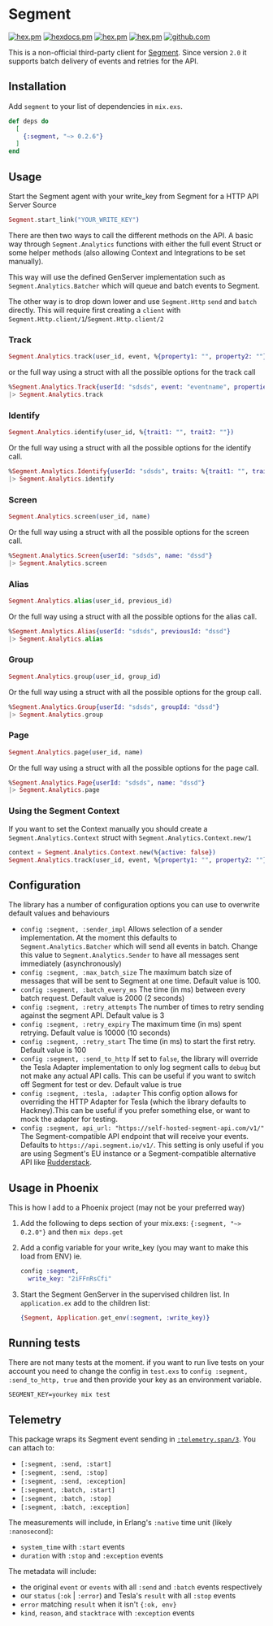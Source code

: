 # Segment

<!-- MDOC !-->

[![hex.pm](https://img.shields.io/hexpm/v/segment.svg)](https://hex.pm/packages/segment)
[![hexdocs.pm](https://img.shields.io/badge/hex-docs-lightgreen.svg)](https://hexdocs.pm/segment/)
[![hex.pm](https://img.shields.io/hexpm/dt/segment.svg)](https://hex.pm/packages/segment)
[![hex.pm](https://img.shields.io/hexpm/l/segment.svg)](https://hex.pm/packages/segment)
[![github.com](https://img.shields.io/github/last-commit/stueccles/analytics-elixir.svg)](https://github.com/stueccles/analytics-elixir/commits/master)

This is a non-official third-party client for [Segment](https://segment.com). Since version `2.0` it supports
batch delivery of events and retries for the API.

## Installation

Add `segment` to your list of dependencies in `mix.exs`.

```elixir
def deps do
  [
    {:segment, "~> 0.2.6"}
  ]
end
```

## Usage

Start the Segment agent with your write_key from Segment for a HTTP API Server Source

```elixir
Segment.start_link("YOUR_WRITE_KEY")
```

There are then two ways to call the different methods on the API.
A basic way through `Segment.Analytics` functions with either the full event Struct
or some helper methods (also allowing Context and Integrations to be set manually).

This way will use the defined GenServer implementation such as `Segment.Analytics.Batcher` which will
queue and batch events to Segment.

The other way is to drop down lower and use `Segment.Http` `send` and `batch` directly. This will require first creating a `client` with `Segment.Http.client/1`/`Segment.Http.client/2`

### Track

```elixir
Segment.Analytics.track(user_id, event, %{property1: "", property2: ""})
```

or the full way using a struct with all the possible options for the track call

```elixir
%Segment.Analytics.Track{userId: "sdsds", event: "eventname", properties: %{property1: "", property2: ""}}
|> Segment.Analytics.track
```

### Identify

```elixir
Segment.Analytics.identify(user_id, %{trait1: "", trait2: ""})
```

Or the full way using a struct with all the possible options for the identify call.

```elixir
%Segment.Analytics.Identify{userId: "sdsds", traits: %{trait1: "", trait2: ""}}
|> Segment.Analytics.identify
```

### Screen

```elixir
Segment.Analytics.screen(user_id, name)
```

Or the full way using a struct with all the possible options for the screen call.

```elixir
%Segment.Analytics.Screen{userId: "sdsds", name: "dssd"}
|> Segment.Analytics.screen
```

### Alias

```elixir
Segment.Analytics.alias(user_id, previous_id)
```

Or the full way using a struct with all the possible options for the alias call.

```elixir
%Segment.Analytics.Alias{userId: "sdsds", previousId: "dssd"}
|> Segment.Analytics.alias
```

### Group

```elixir
Segment.Analytics.group(user_id, group_id)
```

Or the full way using a struct with all the possible options for the group call.

```elixir
%Segment.Analytics.Group{userId: "sdsds", groupId: "dssd"}
|> Segment.Analytics.group
```

### Page

```elixir
Segment.Analytics.page(user_id, name)
```

Or the full way using a struct with all the possible options for the page call.

```elixir
%Segment.Analytics.Page{userId: "sdsds", name: "dssd"}
|> Segment.Analytics.page
```

### Using the Segment Context

If you want to set the Context manually you should create a `Segment.Analytics.Context` struct with `Segment.Analytics.Context.new/1`

```elixir
context = Segment.Analytics.Context.new(%{active: false})
Segment.Analytics.track(user_id, event, %{property1: "", property2: ""}, context)
```

## Configuration

The library has a number of configuration options you can use to overwrite default values and behaviours

- `config :segment, :sender_impl` Allows selection of a sender implementation. At the moment this defaults to `Segment.Analytics.Batcher` which will send all events in batch. Change this value to `Segment.Analytics.Sender` to have all messages sent immediately (asynchronously)
- `config :segment, :max_batch_size` The maximum batch size of messages that will be sent to Segment at one time. Default value is 100.
- `config :segment, :batch_every_ms` The time (in ms) between every batch request. Default value is 2000 (2 seconds)
- `config :segment, :retry_attempts` The number of times to retry sending against the segment API. Default value is 3
- `config :segment, :retry_expiry` The maximum time (in ms) spent retrying. Default value is 10000 (10 seconds)
- `config :segment, :retry_start` The time (in ms) to start the first retry. Default value is 100
- `config :segment, :send_to_http` If set to `false`, the library will override the Tesla Adapter implementation to only log segment calls to `debug` but not make any actual API calls. This can be useful if you want to switch off Segment for test or dev. Default value is true
- `config :segment, :tesla, :adapter` This config option allows for overriding the HTTP Adapter for Tesla (which the library defaults to Hackney).This can be useful if you prefer something else, or want to mock the adapter for testing.
- `config :segment, api_url: "https://self-hosted-segment-api.com/v1/"` The Segment-compatible API endpoint that will receive your events. Defaults to `https://api.segment.io/v1/`. This setting is only useful if you are using Segment's EU instance or a Segment-compatible alternative API like [Rudderstack](https://rudderstack.com/).

## Usage in Phoenix

This is how I add to a Phoenix project (may not be your preferred way)

1.  Add the following to deps section of your mix.exs: `{:segment, "~> 0.2.0"}`
    and then `mix deps.get`
2.  Add a config variable for your write_key (you may want to make this load from ENV)
    ie.

    ```elixir
    config :segment,
      write_key: "2iFFnRsCfi"
    ```

3.  Start the Segment GenServer in the supervised children list. In `application.ex` add to the children list:

    ```elixir
    {Segment, Application.get_env(:segment, :write_key)}
    ```

## Running tests

There are not many tests at the moment. if you want to run live tests on your account you need to change the config in `test.exs` to `config :segment, :send_to_http, true` and then provide your key as an environment variable.

```
SEGMENT_KEY=yourkey mix test
```

## Telemetry

This package wraps its Segment event sending in [`:telemetry.span/3`][telemetry-span-3]. You can attach to:

- `[:segment, :send, :start]`
- `[:segment, :send, :stop]`
- `[:segment, :send, :exception]`
- `[:segment, :batch, :start]`
- `[:segment, :batch, :stop]`
- `[:segment, :batch, :exception]`

The measurements will include, in Erlang's `:native` time unit (likely `:nanosecond`):

- `system_time` with `:start` events
- `duration` with `:stop` and `:exception` events

The metadata will include:

- the original `event` or `events` with all `:send` and `:batch` events respectively
- our `status` (`:ok` | `:error`) and Tesla's `result` with all `:stop` events
- `error` matching `result` when it isn't `{:ok, env}`
- `kind`, `reason`, and `stacktrace` with `:exception` events

[telemetry-span-3]: https://hexdocs.pm/telemetry/telemetry.html#span-3
